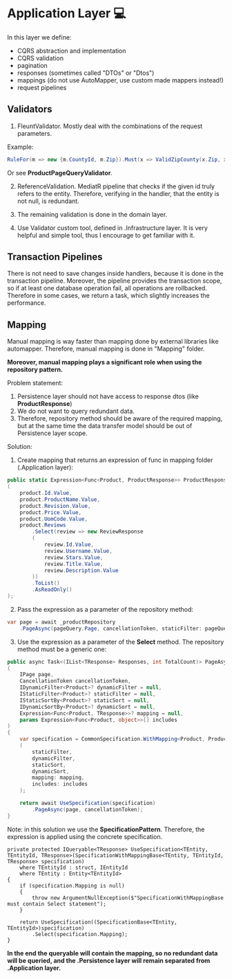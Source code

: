﻿# Application Layer :computer:

In this layer we define: 

- CQRS abstraction and implementation
- CQRS validation
- pagination
- responses (sometimes called "DTOs" or "Dtos")
- mappings (do not use AutoMapper, use custom made mappers instead!)
- request pipelines

## Validators

1. FleuntValidator. Mostly deal with the combinations of the request parameters. 

Example:
```csharp
RuleFor(m => new {m.CountyId, m.Zip}).Must(x => ValidZipCounty(x.Zip, x.CountyId))
```

Or see **ProductPageQueryValidator**.

2. ReferenceValidation. MediatR pipeline that checks if the given id truly refers to the entity.
	Therefore, verifying in the handler, that the entity is not null, is redundant.

3. The remaining validation is done in the domain layer.

4. Use Validator custom tool, defined in .Infrastructure layer. It is very helpful and simple tool, thus I encourage to get familiar with it.

## Transaction Pipelines

There is not need to save changes inside handlers, because it is done in the transaction pipeline.
Moreover, the pipeline provides the transaction scope, so if at least one database operation fail, all operations are rollbacked.
Therefore in some cases, we return a task, which slightly increases the performance.

## Mapping 

Manual mapping is way faster than mapping done by external libraries like automapper. Therefore, manual mapping
is done in "Mapping" folder.

**Moreover, manual mapping plays a significant role when using the repository pattern.**

Problem statement: 
1. Persistence layer should not have access to response dtos (like **ProductResponse**)
2. We do not want to query redundant data.
3. Therefore, repository method should be aware of the required mapping, but at the same time the data transfer model should be out of Persistence layer scope.

Solution:
1. Create mapping that returns an expression of func in mapping folder (.Application layer):

```csharp
public static Expression<Func<Product, ProductResponse>> ProductResponse => product => new ProductResponse
(
    product.Id.Value,
    product.ProductName.Value,
    product.Revision.Value,
    product.Price.Value,
    product.UomCode.Value,
    product.Reviews
        .Select(review => new ReviewResponse
        (
            review.Id.Value,
            review.Username.Value,
            review.Stars.Value,
            review.Title.Value,
            review.Description.Value
        ))
        .ToList()
        .AsReadOnly()
);
```

2. Pass the expression as a parameter of the repository method:

```csharp
var page = await _productRepository
    .PageAsync(pageQuery.Page, cancellationToken, staticFilter: pageQuery.Filter, staticSort: pageQuery.SortBy, mapping: ProductMapping.ProductResponse);
```

3. Use the expression as a parameter of the **Select** method. The repository method must be a generic one:

```csharp
public async Task<(IList<TResponse> Responses, int TotalCount)> PageAsync<TResponse>
(
    IPage page,
    CancellationToken cancellationToken,
    IDynamicFilter<Product>? dynamicFilter = null,
    IStaticFilter<Product>? staticFilter = null,
    IStaticSortBy<Product>? staticSort = null,
    IDynamicSortBy<Product>? dynamicSort = null,
    Expression<Func<Product, TResponse>>? mapping = null,
    params Expression<Func<Product, object>>[] includes
)
{
    var specification = CommonSpecification.WithMapping<Product, ProductId, TResponse>.Create
    (
        staticFilter,
        dynamicFilter,
        staticSort,
        dynamicSort, 
        mapping: mapping, 
        includes: includes
    );

    return await UseSpecification(specification)
        .PageAsync(page, cancellationToken);
}
```

Note: in this solution we use the **SpecificationPattern**. Therefore, the expression is applied using the concrete specification.

```charp
private protected IQueryable<TResponse> UseSpecification<TEntity, TEntityId, TResponse>(SpecificationWithMappingBase<TEntity, TEntityId, TResponse> specification)
    where TEntityId : struct, IEntityId
    where TEntity : Entity<TEntityId>
{
    if (specification.Mapping is null)
    {
        throw new ArgumentNullException($"SpecificationWithMappingBase must contain Select statement");
    }

    return UseSpecification((SpecificationBase<TEntity, TEntityId>)specification)
        .Select(specification.Mapping);
}
```

**In the end the queryable will contain the mapping, so no redundant data will be queried, and the .Persistence layer will remain separated from .Application layer.**
